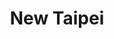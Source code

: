 ---
layout: place
title: "New Taipei"
permalink: /massachusetts/new-bedford/new-taipei.html
stateAbbr: MA
stateName: Massachusetts
cityName: New Bedford
place_id: ChIJ1b0kIrjj5IkR86xg3esw8Yk
photos:
  - name: >-
      places/ChIJ1b0kIrjj5IkR86xg3esw8Yk/photos/AeeoHcIsE6-ASYbP7txyuVQ9NL4e7-wtlEWyYKqOOP2_eh7OpiaxK_5Mpa55N2SEzljsJ7aXc5pgd0oWQGEZMFF5ZEI57OiJPu4KFBm9nMF4hKAjIc8YPuSWdT8tuMsPSsMoSD8n53UK_z0E5NqRqlPR1kGr64n6rHYspTbUPvogmOhUpOFfD2vQ3D46-6BeUA_SoZo8gaT6MXfovOCMDNAEr9KK0bMslrUVPYqqcBTuFU90jdv-o0E8eDT8v3skqZownOcZsA9ZVxyJV3OD8xCTS9YC89fKxQvWLHKgcmmrAhnYnMjO89nRxflyFToDbErsCbmNUOUPh89OckOVd0071EbiHifNaOEPU0pTb-WHPAr6rl6kFTOEFlEbGjh9vyn3Nmtt3lER3JqwsMN2CVayq9YraPr5Ak-avJKSBMD_q-OdHxk
    widthPx: 4032
    heightPx: 2268
    authorAttributions:
      - displayName: Thomas Anger
        uri: https://maps.google.com/maps/contrib/118103762377533023963
        photoUri: >-
          https://lh3.googleusercontent.com/a-/ALV-UjUmXEXM09BrYo6hX-iBWBrbzHs2eKz6IqTq0T7cUMOsf37m5Z2Q6A=s100-p-k-no-mo
    flagContentUri: >-
      https://www.google.com/local/imagery/report/?cb_client=maps_api_places.places_api&image_key=!1e10!2sCIHM0ogKEICAgICu6bGlzQE&hl=en-US
    googleMapsUri: >-
      https://www.google.com/maps/place//data=!3m4!1e2!3m2!1sCIHM0ogKEICAgICu6bGlzQE!2e10!4m2!3m1!1s0x89e4e3b82224bdd5:0x89f130ebdd60acf3
  - name: >-
      places/ChIJ1b0kIrjj5IkR86xg3esw8Yk/photos/AeeoHcLH98xfg31XkeLk9y1TqhyTp2ARWXyvMmNQAL6we2oCPI29RZw97NvewxTMdBTLi-F_HjWPQpqeKtAKMzLFCHcLUde7CH7n_fY7RWEUjkdQMiRaYcVzyFioFWsoHGScgG7Kgt28s2YF9OXXJB1Uw-EDhRj7wQMJnlZVvRlOcOz0KddRRIXbdSUbeeaBBCwOxyWLueDQ3kit_WEsYLqqYd1JtHPASn5M63d7dGy9NKgECg36y9q4YApuiPaMhoyMqdIklDOa6WX82CHGL2P9O78aBE1S_GjmVOHP1sXHI5byTrgpek9kI3YW3lmGmDUrgIGATIR3jVBnPtQzKV3IsFfF6vYTXAtbeuYPI5IfZJL7Pr4lEiD4xNIp9Jg1Gzg7NikZLLDPlNvx6xk5Yesqh_YHqSP8xLLPB3J0oBptLpKoraMU
    widthPx: 3264
    heightPx: 2448
    authorAttributions:
      - displayName: Taylor Nguyen
        uri: https://maps.google.com/maps/contrib/100865650654383704933
        photoUri: >-
          https://lh3.googleusercontent.com/a/ACg8ocLEJRexNOsTnO-t_7A0jQ5JF9P45FJMkZhsyhljE53qBTsyAFM=s100-p-k-no-mo
    flagContentUri: >-
      https://www.google.com/local/imagery/report/?cb_client=maps_api_places.places_api&image_key=!1e10!2sCIHM0ogKEICAgIC4vrydiwE&hl=en-US
    googleMapsUri: >-
      https://www.google.com/maps/place//data=!3m4!1e2!3m2!1sCIHM0ogKEICAgIC4vrydiwE!2e10!4m2!3m1!1s0x89e4e3b82224bdd5:0x89f130ebdd60acf3
  - name: >-
      places/ChIJ1b0kIrjj5IkR86xg3esw8Yk/photos/AeeoHcKhr5nzcIrM5PnMVMD6Gq-aL34JAHW_Bul2mPpvFQ__nYJtMrfjlabiYAu-zehpymrRF1PhsOHU_2LXObTpuaKQR43Dk4KbcrKAOLW0y9be0x7lHsmv2DZKchuGJhTg5_S23HOMsBAjpnk-soYN9OmF6M90QIc0oANxrbGKo127nYYbfpWyetVlkD8gLMzRZPZL0YjLZ2dYwfziSgcbUg7jL7b6VUfbz1FWcPyWqQMgG7NQaqD0hvNnHGGKvU1f2jjd5-ziN0IZRtkHUHqj_w6lIpKP098DgH4sXHKncykacU4kcZEJhWWGUlhtyTlxHnesxa8Arh_dmT24LzpgkUzf62TBbuA89daXKMDoTaFO9SDtlcKzssDZu0-rkV-01nibHUxQGu2gfH1Hm0KpeO4Ffd8C6yBvJv0nvC3ncSL98Q
    widthPx: 3024
    heightPx: 4032
    authorAttributions:
      - displayName: Javier Rosa
        uri: https://maps.google.com/maps/contrib/100664164076294368858
        photoUri: >-
          https://lh3.googleusercontent.com/a-/ALV-UjXQskbE5T9mDdj5lXNbojVyZotMNlDrmRnX5UkLjXdYpTdI1Jn9=s100-p-k-no-mo
    flagContentUri: >-
      https://www.google.com/local/imagery/report/?cb_client=maps_api_places.places_api&image_key=!1e10!2sCIHM0ogKEICAgICjvbmSNg&hl=en-US
    googleMapsUri: >-
      https://www.google.com/maps/place//data=!3m4!1e2!3m2!1sCIHM0ogKEICAgICjvbmSNg!2e10!4m2!3m1!1s0x89e4e3b82224bdd5:0x89f130ebdd60acf3
  - name: >-
      places/ChIJ1b0kIrjj5IkR86xg3esw8Yk/photos/AeeoHcKzeP9z9XrqVmPzdSpQpCywO7mfnTzf5GZRf1jyemGF8hxaYqKbNVQYZXjgANVfrg-bBd64Ls_PYd0Q8giO3SWbV79LrYA9FByS3aSFfAxOcCr6ch8kOBjVdmt7ojLzDk2i2XrIA5pmB25nMQlev3W3Xc0LvNs0AZpbvVHIohh6UE2D3bKUdYBFBUoINv0AW9tKZ3JRbj11gnZeCWruI5sDDmXG13sgw4-XM7n7GVeOM8AYfbKAXQmBPK5cKNEibkQ80-KJS-u5rOLcuVXVJN2952WySoc2rI39dAeZX_CzMy3N2X-zlSbxbvmnzwVHPq4pCVtfTmyh-cCDo59oWPGeSdCA37-yGaq7Qy75VTWNSdaaSRc14YDzpvlfUxgYSWVMSP2SP6xwns_ikIgFEekwYzcqU-R2Lk9gi3niOlw3heGf
    widthPx: 1267
    heightPx: 1280
    authorAttributions:
      - displayName: Kim Nunes
        uri: https://maps.google.com/maps/contrib/115220591528018577454
        photoUri: >-
          https://lh3.googleusercontent.com/a-/ALV-UjVi_OtKC6xHrHafV6HeR6ek10rkDhZGqPm6gzf3gVEWrCABlm-Zlg=s100-p-k-no-mo
    flagContentUri: >-
      https://www.google.com/local/imagery/report/?cb_client=maps_api_places.places_api&image_key=!1e10!2sCIHM0ogKEICAgICOyoOY7gE&hl=en-US
    googleMapsUri: >-
      https://www.google.com/maps/place//data=!3m4!1e2!3m2!1sCIHM0ogKEICAgICOyoOY7gE!2e10!4m2!3m1!1s0x89e4e3b82224bdd5:0x89f130ebdd60acf3
  - name: >-
      places/ChIJ1b0kIrjj5IkR86xg3esw8Yk/photos/AeeoHcK60o-dferbuhFLK0bgCsFMj8FYLlMVUXvtCLURzCr5E6t7LqL87h4TjuwZwjPKAIQp5j795053PQxqfe6GNckBpLIkOBJaTKLwMIWOMOkHl53s9hq02T3qongVZxLuOKPfk17IHSzWwrBJrDT_AGWzzQJ8NH0r5wXIa7ckl0r9Kwvzm_OOD0A-bwqXWXHMyzclTqrx2LUXj2fblTMNMc42AMQWkLJtbBjbsOV1vBy2aD2dvostS0bK8S3VcMJ6NrbjL6kEK5rQXos95jwAtHMPZYD1nBtB_yqKtALOLvXM8VORP0kAOr6Y5H3ZHU6SfrIKZP4pnKE5EKEfsnBpQNEVKf1QxggQMhCNR5Y_qMeijyWZmim-cuYpA-fwFG8hGM0-2d5xqTJVwqwQLpr82GJK5dOZTJcG2umjyJKXkAtLW1AI
    widthPx: 3024
    heightPx: 4032
    authorAttributions:
      - displayName: Ryan Lemmer
        uri: https://maps.google.com/maps/contrib/102540252199753355304
        photoUri: >-
          https://lh3.googleusercontent.com/a-/ALV-UjUjhwghRczPUdBzRM7pqwDoMX_aQoTmUGZQ8qg04DLSUlEiWdpX=s100-p-k-no-mo
    flagContentUri: >-
      https://www.google.com/local/imagery/report/?cb_client=maps_api_places.places_api&image_key=!1e10!2sCIHM0ogKEICAgIDEuN2vnQE&hl=en-US
    googleMapsUri: >-
      https://www.google.com/maps/place//data=!3m4!1e2!3m2!1sCIHM0ogKEICAgIDEuN2vnQE!2e10!4m2!3m1!1s0x89e4e3b82224bdd5:0x89f130ebdd60acf3
  - name: >-
      places/ChIJ1b0kIrjj5IkR86xg3esw8Yk/photos/AeeoHcJq_zQ9fm6UdjSZattCx0CKD4N6N6uzS9r421sKONej6YRwXp0cAjulWGoiTlhkcmFat69wtabWNrPuG_Oz_Pdcl92pCXbfUv_yL8kvruZrtegAtmxiiP4JS4sdlMsF6NSH4K7VBvpgg7DN4XAXEbjLQlkIFGr4jBOYBzIpMtNqLW_QBnKpcN_kB6OyT62j6W_TgDWq8x1UNzYI7iKUeZL1T0sBCTZT3XeBuLrpJD6853knVKtAJ0tCgVWDMNpA0xXm11SG9qwWj14exBN2UFl4M57oaSTl-DD3dQVBvquflyqguV5fIetHMqgZHol6AzG6JxgYWrza1KL4ceOKXz3dK_5qxF2t3BkRY0Y_dkNfKHndKz7Xd6VN4tTbPOHOf8gsvKYWDSjyMgb1zO2MWJEF6RPt7koTz2Wzhh2ub2umEZQ
    widthPx: 3112
    heightPx: 2333
    authorAttributions:
      - displayName: Taylor Nguyen
        uri: https://maps.google.com/maps/contrib/100865650654383704933
        photoUri: >-
          https://lh3.googleusercontent.com/a/ACg8ocLEJRexNOsTnO-t_7A0jQ5JF9P45FJMkZhsyhljE53qBTsyAFM=s100-p-k-no-mo
    flagContentUri: >-
      https://www.google.com/local/imagery/report/?cb_client=maps_api_places.places_api&image_key=!1e10!2sCIHM0ogKEICAgIC4vsz_2QE&hl=en-US
    googleMapsUri: >-
      https://www.google.com/maps/place//data=!3m4!1e2!3m2!1sCIHM0ogKEICAgIC4vsz_2QE!2e10!4m2!3m1!1s0x89e4e3b82224bdd5:0x89f130ebdd60acf3
  - name: >-
      places/ChIJ1b0kIrjj5IkR86xg3esw8Yk/photos/AeeoHcKu2nGufZQ8ahEDoODIakWYUUNm6qGD75cZcLtdYogAICXb0RSPzS0080Y0w8TDBuIjLn5AH5W9REaU4nH80zpf4LLpQRZ4w-qg9s525I9XB8AqwoKqDacPEogoeYLzrl7kJxJHOwyndgaLymgkHO-qBZJybXY18AbnMa2NQYdqmVwIo-GKHomayP2Q6Anqx2XgGO3xMSVnF3GRSzI862LgokfIwtMc5Ox9IN7omime9JMSzkdzaiGSkZuPJlV1GTrlrT533TlJBYWa1CyvEq4ZjKwrad4ES83yUJ9yWzkIqzZF9ztLId-vE6hxuUj5WfGjz9gLfDmOl90tfkPjvfOSzRltIE618mctlRrnSj3CHSEWJ6L75AlHtA3OfAsaDWVD8cstyEYhYzsyxUvQgxmhTTH5jOgqjLOM9hvu6dw
    widthPx: 3024
    heightPx: 4032
    authorAttributions:
      - displayName: Jessenia Santos
        uri: https://maps.google.com/maps/contrib/117409196115697713516
        photoUri: >-
          https://lh3.googleusercontent.com/a/ACg8ocKVKwmLIncMjFdYBnIhuSq01cUwPmnfL0ndw_2LMK9fekxXOA=s100-p-k-no-mo
    flagContentUri: >-
      https://www.google.com/local/imagery/report/?cb_client=maps_api_places.places_api&image_key=!1e10!2sCIHM0ogKEICAgIDb47PBeg&hl=en-US
    googleMapsUri: >-
      https://www.google.com/maps/place//data=!3m4!1e2!3m2!1sCIHM0ogKEICAgIDb47PBeg!2e10!4m2!3m1!1s0x89e4e3b82224bdd5:0x89f130ebdd60acf3
  - name: >-
      places/ChIJ1b0kIrjj5IkR86xg3esw8Yk/photos/AeeoHcIJVt7AlrFuGpejSSHvuMkaA2RGrgGCGpbcB6a8yTqVlq5ZONAwXJ-kxy1-3jspsWL_xaNnAKndzV8egL6T6Q8lBwavDehyGMjNeSitX7m5JOPUqo7IPxtEPnb7JId9v0tYLqZfuHEHPPgKrMh_uOnxBZlqv9y7yIKw0rPjuiEO_krOYeuEwNbhVECJ2aN19__Zzu2S10mu_oD-XTyX2-lF5EfC3UgyDmjzuEiywZnoqh9-qHx3AQWXlL-8i6xCgyWbRh2r_R024Buev_hZ06JguVgHQn43GOSlEX7nwjD7NXG76t4iVEnLRw79d65C3yjWwDkaAfZJ43wVyAO0mswTAaD98J8TU05JCD584JQi-6ADHrFGDJ1NDdAAeFutsLoE-xrtxJtAxjnxpfIOhZKHpkVoTb29LwICQ4B-XPxOzg
    widthPx: 4800
    heightPx: 2700
    authorAttributions:
      - displayName: Cynthia Costa
        uri: https://maps.google.com/maps/contrib/100821171533174422191
        photoUri: >-
          https://lh3.googleusercontent.com/a-/ALV-UjXw7EotxPyg4IvPxOHur7535oGAnZzs2kegxFf3rOINXCIOsaITTg=s100-p-k-no-mo
    flagContentUri: >-
      https://www.google.com/local/imagery/report/?cb_client=maps_api_places.places_api&image_key=!1e10!2sCIHM0ogKEICAgICk4N_WXg&hl=en-US
    googleMapsUri: >-
      https://www.google.com/maps/place//data=!3m4!1e2!3m2!1sCIHM0ogKEICAgICk4N_WXg!2e10!4m2!3m1!1s0x89e4e3b82224bdd5:0x89f130ebdd60acf3
  - name: >-
      places/ChIJ1b0kIrjj5IkR86xg3esw8Yk/photos/AeeoHcICZ2GCQlDvIgStm3BbubI1p2h8Rz9eF5gEFMTlsUygG7Cex4rdS-yoQ6Q1T8lZRM_xhoMuTAkPA4iK9DrD-OwS7c0nvxMm4QqLzl4vVVflyAwpLUH6XYLv0IGaDMJz-TthUWkdIjyeDUOQi51hrrk_hu9aWhx7Ay62oWu2v9yxNKVpsbLWxZNtxTKR8QKJNcn_LS53p_A4MwH1yFdtDT7hwHWi-3npcLpyR8DLSp2A7c9kSyOGF1wWC9-6qXlJx6OZY804RkCk_tiRipDUrYiVV8XFaJ0IhyWsSlxZnWpLExdiedc4TC7xrr4NDFZPrCqROhwPRI3O1XIDmiJSFbDnZQKs_qRLzbV6CAn3QhDFlMqx3qre_sWRhEB9I6P4-iTxPM6yAuIR9SldXnqoOf2Na8l5Q1Z-9mHfgMVINOhkkaI2
    widthPx: 2992
    heightPx: 4000
    authorAttributions:
      - displayName: Jess Rayner
        uri: https://maps.google.com/maps/contrib/109757689116798725367
        photoUri: >-
          https://lh3.googleusercontent.com/a-/ALV-UjWtfyFP1__3CG5q7qL2QbZBQJ0naL7kSsGlZkEBSgJ9r9hLEjcm=s100-p-k-no-mo
    flagContentUri: >-
      https://www.google.com/local/imagery/report/?cb_client=maps_api_places.places_api&image_key=!1e10!2sCIHM0ogKEICAgIDEo7Kc3wE&hl=en-US
    googleMapsUri: >-
      https://www.google.com/maps/place//data=!3m4!1e2!3m2!1sCIHM0ogKEICAgIDEo7Kc3wE!2e10!4m2!3m1!1s0x89e4e3b82224bdd5:0x89f130ebdd60acf3
  - name: >-
      places/ChIJ1b0kIrjj5IkR86xg3esw8Yk/photos/AeeoHcKKyJPejJNyA3CVlL-2bNW2RIzoU4gqnLskH7NnWqZQDv1z-3yW8L-ls8WQXxVX79ZxoJQ25b2IpuTXWZjOE8wEGgeOwMDx6pV_x8ac3Pz4EbkZnjnR2zChvVug5B9gQODibsbQy20qIPhcu4kYPXott0sfJRaatqbU12x4Z03F4lFlPRFR-NUzovpwJ1tIbGzrPCjvTaIZs5Fi7lS6OiYhUFQc7ShoZc-CjW-3i783GqZ_rG9WFEBTB2WoQIe-BDlvsk1qiHsWZa4MVcG9jplE9GZQaG8nwxmDXv2JVJAMPOOQMnnY40W_zQDIkapQY22lny2rSQNVjzLBaf-BaAA8y91F-AWm15zoNJqmupY4DkdhOtmConzjGu2y_warxWk46cOnXtfOdLMWRiJKXDyQu0Q4E5hxq52eP34MwH9ch5sP
    widthPx: 3024
    heightPx: 4032
    authorAttributions:
      - displayName: Heather Marshall
        uri: https://maps.google.com/maps/contrib/102437505940410637610
        photoUri: >-
          https://lh3.googleusercontent.com/a-/ALV-UjW473qgVoUMVCgEToorfykzEhOfmbVSJOUWyThMOajvtZVxh5bHSg=s100-p-k-no-mo
    flagContentUri: >-
      https://www.google.com/local/imagery/report/?cb_client=maps_api_places.places_api&image_key=!1e10!2sCIHM0ogKEICAgICcs_TH3QE&hl=en-US
    googleMapsUri: >-
      https://www.google.com/maps/place//data=!3m4!1e2!3m2!1sCIHM0ogKEICAgICcs_TH3QE!2e10!4m2!3m1!1s0x89e4e3b82224bdd5:0x89f130ebdd60acf3
address: 37 Rockdale Ave, New Bedford, MA 02740, USA
street: 37 Rockdale Ave
city: New Bedford
state: MA
zip: '02740'
country: USA
neighborhood: null
latitude: '41.614055'
longitude: '-70.932016'
accessibility_options:
  wheelchairAccessibleParking: true
  wheelchairAccessibleEntrance: true
  wheelchairAccessibleSeating: true
business_status: OPERATIONAL
name: New Taipei
google_maps_links:
  directionsUri: >-
    https://www.google.com/maps/dir//''/data=!4m7!4m6!1m1!4e2!1m2!1m1!1s0x89e4e3b82224bdd5:0x89f130ebdd60acf3!3e0
  placeUri: https://maps.google.com/?cid=9939779642172943603
  writeAReviewUri: >-
    https://www.google.com/maps/place//data=!4m3!3m2!1s0x89e4e3b82224bdd5:0x89f130ebdd60acf3!12e1
  reviewsUri: >-
    https://www.google.com/maps/place//data=!4m4!3m3!1s0x89e4e3b82224bdd5:0x89f130ebdd60acf3!9m1!1b1
  photosUri: >-
    https://www.google.com/maps/place//data=!4m3!3m2!1s0x89e4e3b82224bdd5:0x89f130ebdd60acf3!10e5
primary_type: Restaurant
opening_hours:
  regular: null
  current: null
secondary_opening_hours:
  regular:
    weekdayDescriptions: null
    type: null
  current:
    weekdayDescriptions: null
    type: null
phone: (508) 990-2631
price_level: PRICE_LEVEL_MODERATE
price_range: $10 &ndash; $20
rating: '4.4'
rating_count: 247
website: https://www.newtaipeima.com/
description: null
reviews:
  - name: >-
      places/ChIJ1b0kIrjj5IkR86xg3esw8Yk/reviews/ChdDSUhNMG9nS0VJQ0FnSURiNDdQQjJnRRAB
    relativePublishTimeDescription: 8 months ago
    rating: 5
    text:
      text: >-
        Just ordered from here for the 1st time and the food was AMAZING. Got
        chicken fingers, crab rangoons and fries and the crab rangoons are the
        best I’ve ever had, delivery was quick  too ! I literally never leave
        google reviews but it was so good I wanna give them the credit they
        deserve🤣
      languageCode: en
    originalText:
      text: >-
        Just ordered from here for the 1st time and the food was AMAZING. Got
        chicken fingers, crab rangoons and fries and the crab rangoons are the
        best I’ve ever had, delivery was quick  too ! I literally never leave
        google reviews but it was so good I wanna give them the credit they
        deserve🤣
      languageCode: en
    authorAttribution:
      displayName: Jessenia Santos
      uri: https://www.google.com/maps/contrib/117409196115697713516/reviews
      photoUri: >-
        https://lh3.googleusercontent.com/a/ACg8ocKVKwmLIncMjFdYBnIhuSq01cUwPmnfL0ndw_2LMK9fekxXOA=s128-c0x00000000-cc-rp-mo
    publishTime: '2024-08-09T01:10:24.693261Z'
    flagContentUri: >-
      https://www.google.com/local/review/rap/report?postId=ChdDSUhNMG9nS0VJQ0FnSURiNDdQQjJnRRAB&d=17924085&t=1
    googleMapsUri: >-
      https://www.google.com/maps/reviews/data=!4m6!14m5!1m4!2m3!1sChdDSUhNMG9nS0VJQ0FnSURiNDdQQjJnRRAB!2m1!1s0x89e4e3b82224bdd5:0x89f130ebdd60acf3
  - name: >-
      places/ChIJ1b0kIrjj5IkR86xg3esw8Yk/reviews/ChdDSUhNMG9nS0VJQ0FnSUNQbEphR2pnRRAB
    relativePublishTimeDescription: 4 months ago
    rating: 5
    text:
      text: >-
        Got lunch here for the first time for take out, the food was good
        everything was hot and tasted fresh. The lady at the counter was nice
        and I even got a smile which is rare these days. I'd go back 👍🏼
      languageCode: en
    originalText:
      text: >-
        Got lunch here for the first time for take out, the food was good
        everything was hot and tasted fresh. The lady at the counter was nice
        and I even got a smile which is rare these days. I'd go back 👍🏼
      languageCode: en
    authorAttribution:
      displayName: Jon
      uri: https://www.google.com/maps/contrib/101830086710564710357/reviews
      photoUri: >-
        https://lh3.googleusercontent.com/a/ACg8ocKiGSu_BWxmgGHdDOmbqfMIkhZ10uovsEfBTYuEXkx0u9Ou=s128-c0x00000000-cc-rp-mo
    publishTime: '2024-11-21T19:17:53.677133Z'
    flagContentUri: >-
      https://www.google.com/local/review/rap/report?postId=ChdDSUhNMG9nS0VJQ0FnSUNQbEphR2pnRRAB&d=17924085&t=1
    googleMapsUri: >-
      https://www.google.com/maps/reviews/data=!4m6!14m5!1m4!2m3!1sChdDSUhNMG9nS0VJQ0FnSUNQbEphR2pnRRAB!2m1!1s0x89e4e3b82224bdd5:0x89f130ebdd60acf3
  - name: >-
      places/ChIJ1b0kIrjj5IkR86xg3esw8Yk/reviews/ChZDSUhNMG9nS0VJQ0FnTURBanRDT0l3EAE
    relativePublishTimeDescription: 2 months ago
    rating: 5
    text:
      text: >-
        absolutely amazing food both chinese & japanese ~ especially the sushi —
        we order almost every week !
      languageCode: en
    originalText:
      text: >-
        absolutely amazing food both chinese & japanese ~ especially the sushi —
        we order almost every week !
      languageCode: en
    authorAttribution:
      displayName: J R
      uri: https://www.google.com/maps/contrib/116234382450852216479/reviews
      photoUri: >-
        https://lh3.googleusercontent.com/a/ACg8ocJyQh_HSvx-h-pFzwjJUq_ruZAbOSYt_3KKGN4sEeVd2HGIJYK6=s128-c0x00000000-cc-rp-mo
    publishTime: '2025-02-08T23:49:24.582088Z'
    flagContentUri: >-
      https://www.google.com/local/review/rap/report?postId=ChZDSUhNMG9nS0VJQ0FnTURBanRDT0l3EAE&d=17924085&t=1
    googleMapsUri: >-
      https://www.google.com/maps/reviews/data=!4m6!14m5!1m4!2m3!1sChZDSUhNMG9nS0VJQ0FnTURBanRDT0l3EAE!2m1!1s0x89e4e3b82224bdd5:0x89f130ebdd60acf3
  - name: >-
      places/ChIJ1b0kIrjj5IkR86xg3esw8Yk/reviews/ChZDSUhNMG9nS0VJQ0FnSUN1aEpUVkNBEAE
    relativePublishTimeDescription: 2 years ago
    rating: 5
    text:
      text: >-
        Love new tai pei, I have never had a bad experience here. We always
        order a ton of sushi, probably $150 worth two times a month. The
        presentation is gorgeous, I’m very confident when I order sushi for my
        guests. I order other food too, typical Chinese stuff and it’s always
        amazing. I’m attaching a photo, unfortunately we already ate a bunch of
        it before the photo but notice he heart shaped sushi!!  These people are
        amazing. Of note, they did screw up an order a few weeks ago, sent white
        rice vs portal fried rice but they corrected it with a smile . I don’t
        understand the bad reviews on here, anyway love love love new tai pai,
        it’s our go to!
      languageCode: en
    originalText:
      text: >-
        Love new tai pei, I have never had a bad experience here. We always
        order a ton of sushi, probably $150 worth two times a month. The
        presentation is gorgeous, I’m very confident when I order sushi for my
        guests. I order other food too, typical Chinese stuff and it’s always
        amazing. I’m attaching a photo, unfortunately we already ate a bunch of
        it before the photo but notice he heart shaped sushi!!  These people are
        amazing. Of note, they did screw up an order a few weeks ago, sent white
        rice vs portal fried rice but they corrected it with a smile . I don’t
        understand the bad reviews on here, anyway love love love new tai pai,
        it’s our go to!
      languageCode: en
    authorAttribution:
      displayName: rachel rockwood
      uri: https://www.google.com/maps/contrib/112995068907231677331/reviews
      photoUri: >-
        https://lh3.googleusercontent.com/a-/ALV-UjWHh85XneC_d8yDcnwiRdWL_KFoxhHQWjgf1n3MUR6tw-VKXJJ61w=s128-c0x00000000-cc-rp-mo-ba4
    publishTime: '2022-07-20T23:40:37.731203Z'
    flagContentUri: >-
      https://www.google.com/local/review/rap/report?postId=ChZDSUhNMG9nS0VJQ0FnSUN1aEpUVkNBEAE&d=17924085&t=1
    googleMapsUri: >-
      https://www.google.com/maps/reviews/data=!4m6!14m5!1m4!2m3!1sChZDSUhNMG9nS0VJQ0FnSUN1aEpUVkNBEAE!2m1!1s0x89e4e3b82224bdd5:0x89f130ebdd60acf3
  - name: >-
      places/ChIJ1b0kIrjj5IkR86xg3esw8Yk/reviews/ChZDSUhNMG9nS0VJQ0FnSUNPMDc2ZGVREAE
    relativePublishTimeDescription: 3 months ago
    rating: 5
    text:
      text: >-
        I have been in this restaurant for 6 years,  5 stars the best sushi bolt
        in the south cost
      languageCode: en
    originalText:
      text: >-
        I have been in this restaurant for 6 years,  5 stars the best sushi bolt
        in the south cost
      languageCode: en
    authorAttribution:
      displayName: filipe Reinoso
      uri: https://www.google.com/maps/contrib/110890877081111543440/reviews
      photoUri: >-
        https://lh3.googleusercontent.com/a/ACg8ocLj21LW2a8oBeBBjFTQF_XzB-xCQV031m50nZT5Ju5RZacI=s128-c0x00000000-cc-rp-mo-ba3
    publishTime: '2024-12-24T01:07:50.483442Z'
    flagContentUri: >-
      https://www.google.com/local/review/rap/report?postId=ChZDSUhNMG9nS0VJQ0FnSUNPMDc2ZGVREAE&d=17924085&t=1
    googleMapsUri: >-
      https://www.google.com/maps/reviews/data=!4m6!14m5!1m4!2m3!1sChZDSUhNMG9nS0VJQ0FnSUNPMDc2ZGVREAE!2m1!1s0x89e4e3b82224bdd5:0x89f130ebdd60acf3
parking_options:
  freeParkingLot: true
  freeStreetParking: true
  valetParking: false
payment_options:
  acceptsCreditCards: true
  acceptsDebitCards: true
  acceptsCashOnly: false
  acceptsNfc: true
allow_dogs: null
curbside_pickup: null
delivery: true
dine_in: true
good_for_children: true
good_for_groups: true
good_for_sports: false
live_music: false
menu_for_children: true
outdoor_seating: false
reservable: true
restroom: true
serves_beer: true
serves_breakfast: false
serves_brunch: false
serves_cocktails: null
serves_coffee: false
serves_dinner: true
serves_dessert: true
serves_lunch: true
serves_vegetarian_food: true
serves_wine: null
takeout: true

---